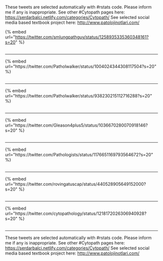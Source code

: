 

These tweets are selected automatically with #rstats code. Please inform me if any is inappropriate.
See other #Cytopath pages here: https://serdarbalci.netlify.com/categories/Cytopath/ 
See selected social media based textbook project here: http://www.patolojinotlari.com/

{% embed url="https://twitter.com/smlungpathguy/status/1258935335360348161?s=20" %}<br>
<br>
<hr>
{% embed url="https://twitter.com/Patholwalker/status/1004024344308117504?s=20" %}<br>
<br>
<hr>
{% embed url="https://twitter.com/Patholwalker/status/938230215112716288?s=20" %}<br>
<br>
<hr>
{% embed url="https://twitter.com/Gleason4plus5/status/1036670280070918146?s=20" %}<br>
<br>
<hr>
{% embed url="https://twitter.com/Pathologists/status/1176651169793564672?s=20" %}<br>
<br>
<hr>
{% embed url="https://twitter.com/rovingatuscap/status/440528905649152000?s=20" %}<br>
<br>
<hr>
{% embed url="https://twitter.com/cytopathology/status/1218172026306940928?s=20" %}<br>
<br>
<hr>


These tweets are selected automatically with #rstats code. Please inform me if any is inappropriate.
See other #Cytopath pages here: https://serdarbalci.netlify.com/categories/Cytopath/ 
See selected social media based textbook project here: http://www.patolojinotlari.com/
